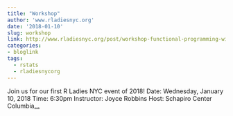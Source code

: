 ```yaml
---
title: "Workshop"
author: 'www.rladiesnyc.org'
date: '2018-01-10'
slug: workshop
link: http://www.rladiesnyc.org/post/workshop-functional-programming-with-purrr/
categories:
- bloglink
tags:
  - rstats
  - rladiesnycorg
---
```


Join us for our first R Ladies NYC event of 2018! Date: Wednesday, January 10, 2018 Time: 6:30pm Instructor: Joyce Robbins Host: Schapiro Center Columbia[... <i class="fas fa-external-link-alt"></i>](http://www.rladiesnyc.org/post/workshop-functional-programming-with-purrr/)

